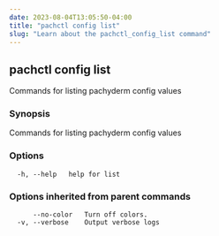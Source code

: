 ```yaml
---
date: 2023-08-04T13:05:50-04:00
title: "pachctl config list"
slug: "Learn about the pachctl_config_list command"
---
```


## pachctl config list

Commands for listing pachyderm config values

### Synopsis

Commands for listing pachyderm config values

### Options

```
  -h, --help   help for list
```

### Options inherited from parent commands

```
      --no-color   Turn off colors.
  -v, --verbose    Output verbose logs
```